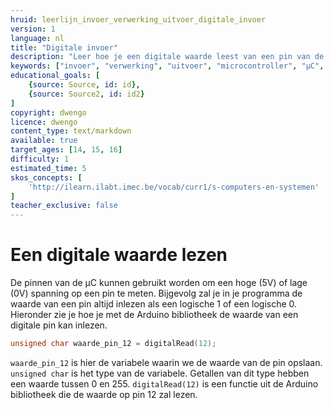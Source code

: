```yaml
---
hruid: leerlijn_invoer_verwerking_uitvoer_digitale_invoer
version: 1
language: nl
title: "Digitale invoer"
description: "Leer hoe je een digitale waarde leest van een pin van de µC."
keywords: ["invoer", "verwerking", "uitvoer", "microcontroller", "µC", "arduino", "dwenguino", "digitalRead"]
educational_goals: [
    {source: Source, id: id}, 
    {source: Source2, id: id2}
]
copyright: dwengo
licence: dwengo
content_type: text/markdown
available: true
target_ages: [14, 15, 16]
difficulty: 1
estimated_time: 5
skos_concepts: [
    'http://ilearn.ilabt.imec.be/vocab/curr1/s-computers-en-systemen'
]
teacher_exclusive: false
---
```


# Een digitale waarde lezen

De pinnen van de µC kunnen gebruikt worden om een hoge (5V) of lage (0V) spanning op een pin te meten. Bijgevolg zal je in je programma de waarde van een pin altijd inlezen als een logische 1 of een logische 0. Hieronder zie je hoe je met de Arduino bibliotheek de waarde van een digitale pin kan inlezen.

```cpp
unsigned char waarde_pin_12 = digitalRead(12);
```
`waarde_pin_12` is hier de variabele waarin we de waarde van de pin opslaan.
`unsigned char` is het type van de variabele. Getallen van dit type hebben een waarde tussen 0 en 255. 
`digitalRead(12)` is een functie uit de Arduino bibliotheek die de waarde op pin 12 zal lezen.
